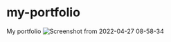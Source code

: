 # my-portfolio
My portfolio
![Screenshot from 2022-04-27 08-58-34](https://user-images.githubusercontent.com/67459221/166134315-46027cf6-83fb-4fcd-b7f8-b55497f660bf.png)
